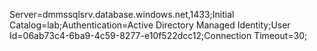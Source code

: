 Server=dmmssqlsrv.database.windows.net,1433;Initial Catalog=lab;Authentication=Active Directory Managed Identity;User Id=06ab73c4-6ba9-4c59-8277-e10f522dcc12;Connection Timeout=30;